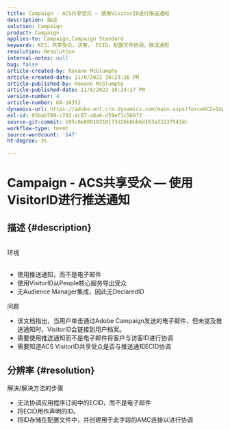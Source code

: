 ```yaml
---
title: Campaign - ACS共享受众 — 使用VisitorID进行推送通知
description: 描述
solution: Campaign
product: Campaign
applies-to: Campaign,Campaign Standard
keywords: KCS，共享受众，访客， ECID，配置文件协调，推送通知
resolution: Resolution
internal-notes: null
bug: false
article-created-by: Roxann McGlumphy
article-created-date: 11/8/2022 10:23:36 PM
article-published-by: Roxann McGlumphy
article-published-date: 11/8/2022 10:24:27 PM
version-number: 4
article-number: KA-16352
dynamics-url: https://adobe-ent.crm.dynamics.com/main.aspx?forceUCI=1&pagetype=entityrecord&etn=knowledgearticle&id=647e0ff9-b35f-ed11-9561-6045bd006704
exl-id: 03bab788-c702-4c07-a8a6-d59ef1c569f2
source-git-commit: b95c0e88818210173d26b0bb6d163a33137541dc
workflow-type: tm+mt
source-wordcount: '147'
ht-degree: 3%

---
```


# Campaign - ACS共享受众 — 使用VisitorID进行推送通知

## 描述 {#description}

<br>环境<br><br>
- 使用推送通知，而不是电子邮件
- 使用VisitorID从People核心服务导出受众
- 无Audience Manager集成，因此无DeclaredID

问题
- 该文档指出，当用户单击通过Adobe Campaign发送的电子邮件，但未提及推送通知时，VisitorID会链接到用户档案。
- 需要使用推送通知而不是电子邮件将客户与访客ID进行协调
- 需要知道ACS VisitorID共享受众是否与推送通知ECID协调







## 分辨率 {#resolution}


解决/解决方法的步骤

- 无法协调应用程序订阅中的ECID，而不是电子邮件
- 将ECID用作声明的ID。
- 将ID存储在配置文件中，并创建用于此字段的AMC连接以进行协调
